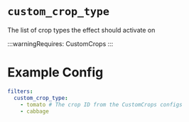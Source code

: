 # `custom_crop_type`

The list of crop types the effect should activate on

:::warningRequires:
CustomCrops
:::
# Example Config
```yaml
filters:
  custom_crop_type: 
    - tomato # The crop ID from the CustomCrops configs
    - cabbage
```
